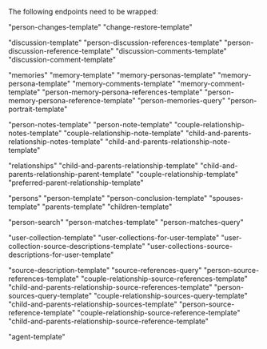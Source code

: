 The following endpoints need to be wrapped:

"person-changes-template"
"change-restore-template"

"discussion-template"
"person-discussion-references-template"
"person-discussion-reference-template"
"discussion-comments-template"
"discussion-comment-template"

"memories"
"memory-template"
"memory-personas-template"
"memory-persona-template"
"memory-comments-template"
"memory-comment-template"
"person-memory-persona-references-template"
"person-memory-persona-reference-template"
"person-memories-query"
"person-portrait-template"

"person-notes-template"
"person-note-template"
"couple-relationship-notes-template"
"couple-relationship-note-template"
"child-and-parents-relationship-notes-template"
"child-and-parents-relationship-note-template"

"relationships"
"child-and-parents-relationship-template"
"child-and-parents-relationship-parent-template"
"couple-relationship-template"
"preferred-parent-relationship-template"

"persons"
"person-template"
"person-conclusion-template"
"spouses-template"
"parents-template"
"children-template"

"person-search"
"person-matches-template"
"person-matches-query"

"user-collection-template"
"user-collections-for-user-template"
"user-collection-source-descriptions-template"
"user-collections-source-descriptions-for-user-template"

"source-description-template"
"source-references-query"
"person-source-references-template"
"couple-relationship-source-references-template"
"child-and-parents-relationship-source-references-template"
"person-sources-query-template"
"couple-relationship-sources-query-template"
"child-and-parents-relationship-sources-template"
"person-source-reference-template"
"couple-relationship-source-reference-template"
"child-and-parents-relationship-source-reference-template"

"agent-template"
